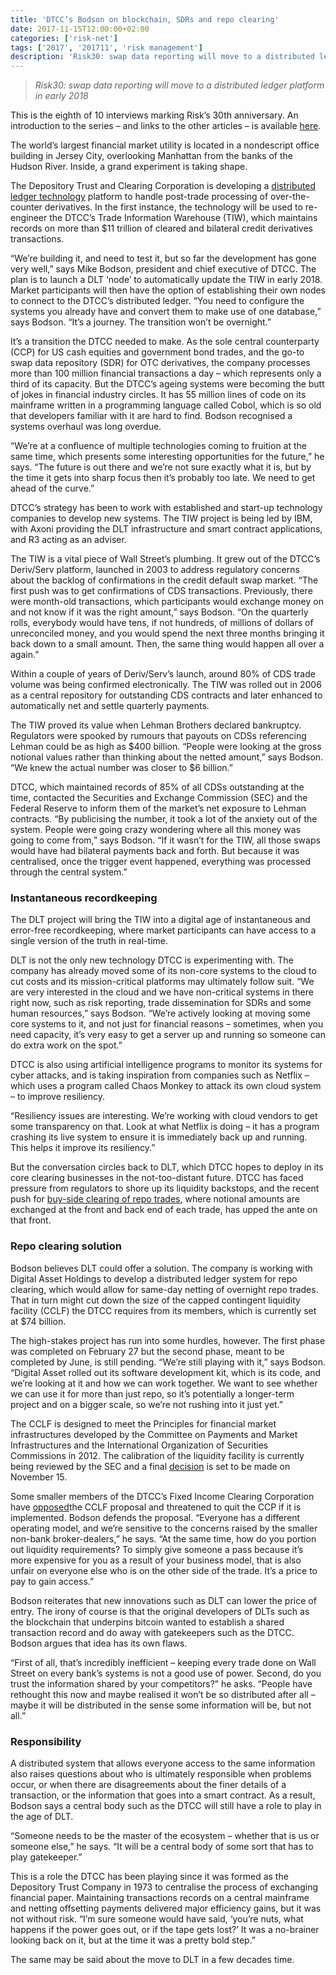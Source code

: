 ```yaml
---
title: 'DTCC’s Bodson on blockchain, SDRs and repo clearing'
date: 2017-11-15T12:00:00+02:00
categories: ['risk-net']
tags: ['2017', '201711', 'risk management']
description: 'Risk30: swap data reporting will move to a distributed ledger platform in early 2018'
---
```


> _Risk30: swap data reporting will move to a distributed ledger platform in early 2018_

This is the eighth of 10 interviews marking Risk’s 30th anniversary. An introduction to the series – and links to the other articles – is available [here](https://www.risk.net/our-take/5353481/the-future-of-risk-in-10-interviews-volatility-liquidity-and-tech).

The world’s largest financial market utility is located in a nondescript office building in Jersey City, overlooking Manhattan from the banks of the Hudson River. Inside, a grand experiment is taking shape.

The Depository Trust and Clearing Corporation is developing a [distributed ledger technology](https://www.risk.net/topics/distributed-ledger-technology-dlt) platform to handle post-trade processing of over-the-counter derivatives. In the first instance, the technology will be used to re-engineer the DTCC’s Trade Information Warehouse (TIW), which maintains records on more than $11 trillion of cleared and bilateral credit derivatives transactions.

“We’re building it, and need to test it, but so far the development has gone very well,” says Mike Bodson, president and chief executive of DTCC. The plan is to launch a DLT ‘node’ to automatically update the TIW in early 2018. Market participants will then have the option of establishing their own nodes to connect to the DTCC’s distributed ledger. “You need to configure the systems you already have and convert them to make use of one database,” says Bodson. “It’s a journey. The transition won’t be overnight.”

It’s a transition the DTCC needed to make. As the sole central counterparty (CCP) for US cash equities and government bond trades, and the go-to swap data repository (SDR) for OTC derivatives, the company processes more than 100 million financial transactions a day – which represents only a third of its capacity. But the DTCC’s ageing systems were becoming the butt of jokes in financial industry circles. It has 55 million lines of code on its mainframe written in a programming language called Cobol, which is so old that developers familiar with it are hard to find. Bodson recognised a systems overhaul was long overdue.

“We’re at a confluence of multiple technologies coming to fruition at the same time, which presents some interesting opportunities for the future,” he says. “The future is out there and we’re not sure exactly what it is, but by the time it gets into sharp focus then it’s probably too late. We need to get ahead of the curve.”

DTCC’s strategy has been to work with established and start-up technology companies to develop new systems. The TIW project is being led by IBM, with Axoni providing the DLT infrastructure and smart contract applications, and R3 acting as an adviser.

The TIW is a vital piece of Wall Street’s plumbing. It grew out of the DTCC’s Deriv/Serv platform, launched in 2003 to address regulatory concerns about the backlog of confirmations in the credit default swap market. “The first push was to get confirmations of CDS transactions. Previously, there were month-old transactions, which participants would exchange money on and not know if it was the right amount,” says Bodson. “On the quarterly rolls, everybody would have tens, if not hundreds, of millions of dollars of unreconciled money, and you would spend the next three months bringing it back down to a small amount. Then, the same thing would happen all over a again.”

Within a couple of years of Deriv/Serv’s launch, around 80% of CDS trade volume was being confirmed electronically. The TIW was rolled out in 2006 as a central repository for outstanding CDS contracts and later enhanced to automatically net and settle quarterly payments.

The TIW proved its value when Lehman Brothers declared bankruptcy. Regulators were spooked by rumours that payouts on CDSs referencing Lehman could be as high as $400 billion. “People were looking at the gross notional values rather than thinking about the netted amount,” says Bodson. “We knew the actual number was closer to $6 billion.”

DTCC, which maintained records of 85% of all CDSs outstanding at the time, contacted the Securities and Exchange Commission (SEC) and the Federal Reserve to inform them of the market’s net exposure to Lehman contracts. “By publicising the number, it took a lot of the anxiety out of the system. People were going crazy wondering where all this money was going to come from,” says Bodson. “If it wasn’t for the TIW, all those swaps would have had bilateral payments back and forth. But because it was centralised, once the trigger event happened, everything was processed through the central system.”

### Instantaneous recordkeeping

The DLT project will bring the TIW into a digital age of instantaneous and error-free recordkeeping, where market participants can have access to a single version of the truth in real-time.

DLT is not the only new technology DTCC is experimenting with. The company has already moved some of its non-core systems to the cloud to cut costs and its mission-critical platforms may ultimately follow suit. “We are very interested in the cloud and we have non-critical systems in there right now, such as risk reporting, trade dissemination for SDRs and some human resources,” says Bodson. “We’re actively looking at moving some core systems to it, and not just for financial reasons – sometimes, when you need capacity, it’s very easy to get a server up and running so someone can do extra work on the spot.”

DTCC is also using artificial intelligence programs to monitor its systems for cyber attacks, and is taking inspiration from companies such as Netflix – which uses a program called Chaos Monkey to attack its own cloud system – to improve resiliency.

“Resiliency issues are interesting. We’re working with cloud vendors to get some transparency on that. Look at what Netflix is doing – it has a program crashing its live system to ensure it is immediately back up and running. This helps it improve its resiliency.”

But the conversation circles back to DLT, which DTCC hopes to deploy in its core clearing businesses in the not-too-distant future. DTCC has faced pressure from regulators to shore up its liquidity backstops, and the recent push for [buy-side clearing of repo trades](https://www.risk.net/derivatives/5322096/goldman-and-federated-first-to-clear-mmf-repo-trades), where notional amounts are exchanged at the front and back end of each trade, has upped the ante on that front.

### Repo clearing solution

Bodson believes DLT could offer a solution. The company is working with Digital Asset Holdings to develop a distributed ledger system for repo clearing, which would allow for same-day netting of overnight repo trades. That in turn might cut down the size of the capped contingent liquidity facility (CCLF) the DTCC requires from its members, which is currently set at $74 billion.

The high-stakes project has run into some hurdles, however. The first phase was completed on February 27 but the second phase, meant to be completed by June, is still pending. “We’re still playing with it,” says Bodson. “Digital Asset rolled out its software development kit, which is its code, and we’re looking at it and how we can work together. We want to see whether we can use it for more than just repo, so it’s potentially a longer-term project and on a bigger scale, so we’re not rushing into it just yet.”

The CCLF is designed to meet the Principles for financial market infrastructures developed by the Committee on Payments and Market Infrastructures and the International Organization of Securities Commissions in 2012. The calibration of the liquidity facility is currently being reviewed by the SEC and a final [decision](https://www.risk.net/derivatives/5333406/sec-delays-final-decision-on-dtcc-liquidity-facility) is set to be made on November 15.

Some smaller members of the DTCC’s Fixed Income Clearing Corporation have [opposed](https://www.risk.net/derivatives/5292066/dtccs-74-billion-liquidity-charge-riles-members)the CCLF proposal and threatened to quit the CCP if it is implemented. Bodson defends the proposal. “Everyone has a different operating model, and we’re sensitive to the concerns raised by the smaller non-bank broker-dealers,” he says. “At the same time, how do you portion out liquidity requirements? To simply give someone a pass because it’s more expensive for you as a result of your business model, that is also unfair on everyone else who is on the other side of the trade. It’s a price to pay to gain access.”

Bodson reiterates that new innovations such as DLT can lower the price of entry. The irony of course is that the original developers of DLTs such as the blockchain that underpins bitcoin wanted to establish a shared transaction record and do away with gatekeepers such as the DTCC. Bodson argues that idea has its own flaws.

“First of all, that’s incredibly inefficient – keeping every trade done on Wall Street on every bank’s systems is not a good use of power. Second, do you trust the information shared by your competitors?” he asks. “People have rethought this now and maybe realised it won’t be so distributed after all – maybe it will be distributed in the sense some information will be, but not all.”

### Responsibility

A distributed system that allows everyone access to the same information also raises questions about who is ultimately responsible when problems occur, or when there are disagreements about the finer details of a transaction, or the information that goes into a smart contract. As a result, Bodson says a central body such as the DTCC will still have a role to play in the age of DLT.

“Someone needs to be the master of the ecosystem – whether that is us or someone else,” he says. “It will be a central body of some sort that has to play gatekeeper.”

This is a role the DTCC has been playing since it was formed as the Depository Trust Company in 1973 to centralise the process of exchanging financial paper. Maintaining transactions records on a central mainframe and netting offsetting payments delivered major efficiency gains, but it was not without risk. “I’m sure someone would have said, ‘you’re nuts, what happens if the power goes out, or if the tape gets lost?’ It was a no-brainer looking back on it, but at the time it was a pretty bold step.”

The same may be said about the move to DLT in a few decades time.

